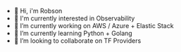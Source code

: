 - 👋 Hi, i'm Robson
- 👀 I'm currently interested in Observability
- 🔭 I’m currently working on AWS / Azure + Elastic Stack
- 🌱 I’m currently learning Python + Golang
- 👯 I’m looking to collaborate on TF Providers
